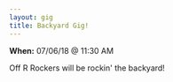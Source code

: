 ```yaml
---
layout: gig
title: Backyard Gig!
---
```

**When:** 07/06/18 @ 11:30 AM

Off R Rockers will be rockin' the backyard!
